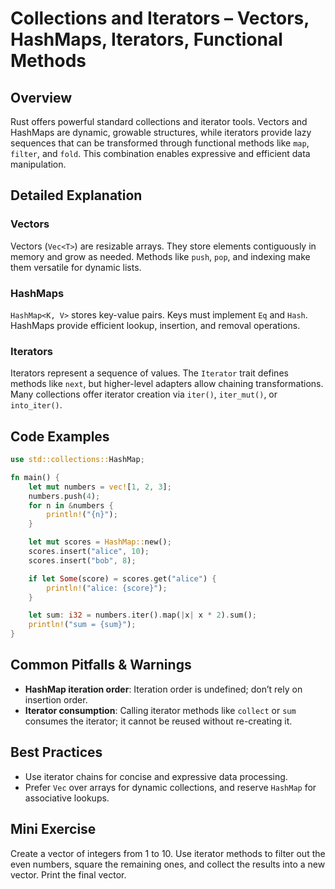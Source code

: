 # Collections and Iterators – Vectors, HashMaps, Iterators, Functional Methods

## Overview
Rust offers powerful standard collections and iterator tools. Vectors and HashMaps are dynamic, growable structures, while iterators provide lazy sequences that can be transformed through functional methods like `map`, `filter`, and `fold`. This combination enables expressive and efficient data manipulation.

## Detailed Explanation
### Vectors
Vectors (`Vec<T>`) are resizable arrays. They store elements contiguously in memory and grow as needed. Methods like `push`, `pop`, and indexing make them versatile for dynamic lists.

### HashMaps
`HashMap<K, V>` stores key-value pairs. Keys must implement `Eq` and `Hash`. HashMaps provide efficient lookup, insertion, and removal operations.

### Iterators
Iterators represent a sequence of values. The `Iterator` trait defines methods like `next`, but higher-level adapters allow chaining transformations. Many collections offer iterator creation via `iter()`, `iter_mut()`, or `into_iter()`.

## Code Examples
```rust
use std::collections::HashMap;

fn main() {
    let mut numbers = vec![1, 2, 3];
    numbers.push(4);
    for n in &numbers {
        println!("{n}");
    }

    let mut scores = HashMap::new();
    scores.insert("alice", 10);
    scores.insert("bob", 8);

    if let Some(score) = scores.get("alice") {
        println!("alice: {score}");
    }

    let sum: i32 = numbers.iter().map(|x| x * 2).sum();
    println!("sum = {sum}");
}
```

## Common Pitfalls & Warnings
- **HashMap iteration order**: Iteration order is undefined; don’t rely on insertion order.
- **Iterator consumption**: Calling iterator methods like `collect` or `sum` consumes the iterator; it cannot be reused without re-creating it.

## Best Practices
- Use iterator chains for concise and expressive data processing.
- Prefer `Vec` over arrays for dynamic collections, and reserve `HashMap` for associative lookups.

## Mini Exercise
Create a vector of integers from 1 to 10. Use iterator methods to filter out the even numbers, square the remaining ones, and collect the results into a new vector. Print the final vector.
